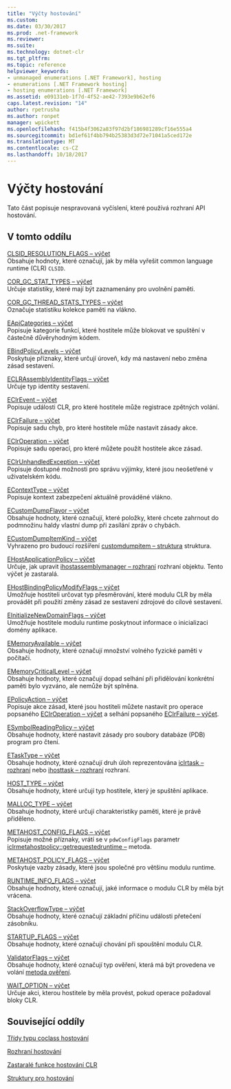 ```yaml
---
title: "Výčty hostování"
ms.custom: 
ms.date: 03/30/2017
ms.prod: .net-framework
ms.reviewer: 
ms.suite: 
ms.technology: dotnet-clr
ms.tgt_pltfrm: 
ms.topic: reference
helpviewer_keywords:
- unmanaged enumerations [.NET Framework], hosting
- enumerations [.NET Framework hosting]
- hosting enumerations [.NET Framework]
ms.assetid: e09131eb-1f7d-4f52-ae42-7393e9b62ef6
caps.latest.revision: "14"
author: rpetrusha
ms.author: ronpet
manager: wpickett
ms.openlocfilehash: f415b4f3062a83f97d2bf186981289cf16e555a4
ms.sourcegitcommit: bd1ef61f4bb794b25383d3d72e71041a5ced172e
ms.translationtype: MT
ms.contentlocale: cs-CZ
ms.lasthandoff: 10/18/2017
---
```

# <a name="hosting-enumerations"></a>Výčty hostování
Tato část popisuje nespravovaná vyčíslení, které používá rozhraní API hostování.  
  
## <a name="in-this-section"></a>V tomto oddílu  
 [CLSID_RESOLUTION_FLAGS – výčet](../../../../docs/framework/unmanaged-api/hosting/clsid-resolution-flags-enumeration.md)  
 Obsahuje hodnoty, které označují, jak by měla vyřešit common language runtime (CLR) `CLSID`.  
  
 [COR_GC_STAT_TYPES – výčet](../../../../docs/framework/unmanaged-api/hosting/cor-gc-stat-types-enumeration.md)  
 Určuje statistiky, které mají být zaznamenány pro uvolnění paměti.  
  
 [COR_GC_THREAD_STATS_TYPES – výčet](../../../../docs/framework/unmanaged-api/hosting/cor-gc-thread-stats-types-enumeration.md)  
 Označuje statistiku kolekce paměti na vlákno.  
  
 [EApiCategories – výčet](../../../../docs/framework/unmanaged-api/hosting/eapicategories-enumeration.md)  
 Popisuje kategorie funkcí, které hostitele může blokovat ve spuštění v částečně důvěryhodným kódem.  
  
 [EBindPolicyLevels – výčet](../../../../docs/framework/unmanaged-api/hosting/ebindpolicylevels-enumeration.md)  
 Poskytuje příznaky, které určují úroveň, kdy má nastavení nebo změna zásad sestavení.  
  
 [ECLRAssemblyIdentityFlags – výčet](../../../../docs/framework/unmanaged-api/hosting/eclrassemblyidentityflags-enumeration.md)  
 Určuje typ identity sestavení.  
  
 [EClrEvent – výčet](../../../../docs/framework/unmanaged-api/hosting/eclrevent-enumeration.md)  
 Popisuje události CLR, pro které hostitele může registrace zpětných volání.  
  
 [EClrFailure – výčet](../../../../docs/framework/unmanaged-api/hosting/eclrfailure-enumeration.md)  
 Popisuje sadu chyb, pro které hostitele může nastavit zásady akce.  
  
 [EClrOperation – výčet](../../../../docs/framework/unmanaged-api/hosting/eclroperation-enumeration.md)  
 Popisuje sadu operací, pro které můžete použít hostitele akce zásad.  
  
 [EClrUnhandledException – výčet](../../../../docs/framework/unmanaged-api/hosting/eclrunhandledexception-enumeration.md)  
 Popisuje dostupné možnosti pro správu výjimky, které jsou neošetřené v uživatelském kódu.  
  
 [EContextType – výčet](../../../../docs/framework/unmanaged-api/hosting/econtexttype-enumeration.md)  
 Popisuje kontext zabezpečení aktuálně prováděné vlákno.  
  
 [ECustomDumpFlavor – výčet](../../../../docs/framework/unmanaged-api/hosting/ecustomdumpflavor-enumeration.md)  
 Obsahuje hodnoty, které označují, které položky, které chcete zahrnout do podmnožinu haldy vlastní dump při zasílání zpráv o chybách.  
  
 [ECustomDumpItemKind – výčet](../../../../docs/framework/unmanaged-api/hosting/ecustomdumpitemkind-enumeration.md)  
 Vyhrazeno pro budoucí rozšíření [customdumpitem – struktura](../../../../docs/framework/unmanaged-api/hosting/customdumpitem-structure.md) struktura.  
  
 [EHostApplicationPolicy – výčet](../../../../docs/framework/unmanaged-api/hosting/ehostapplicationpolicy-enumeration.md)  
 Určuje, jak upravit [ihostassemblymanager – rozhraní](../../../../docs/framework/unmanaged-api/hosting/ihostassemblymanager-interface.md) rozhraní objektu. Tento výčet je zastaralá.  
  
 [EHostBindingPolicyModifyFlags – výčet](../../../../docs/framework/unmanaged-api/hosting/ehostbindingpolicymodifyflags-enumeration.md)  
 Umožňuje hostiteli určovat typ přesměrování, které modulu CLR by měla provádět při použití změny zásad ze sestavení zdrojové do cílové sestavení.  
  
 [EInitializeNewDomainFlags – výčet](../../../../docs/framework/unmanaged-api/hosting/einitializenewdomainflags-enumeration.md)  
 Umožňuje hostitele modulu runtime poskytnout informace o inicializaci domény aplikace.  
  
 [EMemoryAvailable – výčet](../../../../docs/framework/unmanaged-api/hosting/ememoryavailable-enumeration.md)  
 Obsahuje hodnoty, které označují množství volného fyzické paměti v počítači.  
  
 [EMemoryCriticalLevel – výčet](../../../../docs/framework/unmanaged-api/hosting/ememorycriticallevel-enumeration.md)  
 Obsahuje hodnoty, které označují dopad selhání při přidělování konkrétní paměti bylo vyzváno, ale nemůže být splněna.  
  
 [EPolicyAction – výčet](../../../../docs/framework/unmanaged-api/hosting/epolicyaction-enumeration.md)  
 Popisuje akce zásad, které jsou hostiteli můžete nastavit pro operace popsaného [EClrOperation – výčet](../../../../docs/framework/unmanaged-api/hosting/eclroperation-enumeration.md) a selhání popsaného [EClrFailure – výčet](../../../../docs/framework/unmanaged-api/hosting/eclrfailure-enumeration.md).  
  
 [ESymbolReadingPolicy – výčet](../../../../docs/framework/unmanaged-api/hosting/esymbolreadingpolicy-enumeration.md)  
 Obsahuje hodnoty, které nastavit zásady pro soubory databáze (PDB) program pro čtení.  
  
 [ETaskType – výčet](../../../../docs/framework/unmanaged-api/hosting/etasktype-enumeration.md)  
 Obsahuje hodnoty, které označují druh úloh reprezentována [iclrtask – rozhraní](../../../../docs/framework/unmanaged-api/hosting/iclrtask-interface.md) nebo [ihosttask – rozhraní](../../../../docs/framework/unmanaged-api/hosting/ihosttask-interface.md) rozhraní.  
  
 [HOST_TYPE – výčet](../../../../docs/framework/unmanaged-api/hosting/host-type-enumeration.md)  
 Obsahuje hodnoty, které určují typ hostitele, který je spuštění aplikace.  
  
 [MALLOC_TYPE – výčet](../../../../docs/framework/unmanaged-api/hosting/malloc-type-enumeration.md)  
 Obsahuje hodnoty, které určují charakteristiky paměti, které je právě přiděleno.  
  
 [METAHOST_CONFIG_FLAGS – výčet](../../../../docs/framework/unmanaged-api/hosting/metahost-config-flags-enumeration.md)  
 Popisuje možné příznaky, vrátí se v `pdwConfigFlags` parametr [iclrmetahostpolicy::getrequestedruntime –](../../../../docs/framework/unmanaged-api/hosting/iclrmetahostpolicy-getrequestedruntime-method.md) metoda.  
  
 [METAHOST_POLICY_FLAGS – výčet](../../../../docs/framework/unmanaged-api/hosting/metahost-policy-flags-enumeration.md)  
 Poskytuje vazby zásady, které jsou společné pro většinu modulu runtime.  
  
 [RUNTIME_INFO_FLAGS – výčet](../../../../docs/framework/unmanaged-api/hosting/runtime-info-flags-enumeration.md)  
 Obsahuje hodnoty, které označují, jaké informace o modulu CLR by měla být vrácena.  
  
 [StackOverflowType – výčet](../../../../docs/framework/unmanaged-api/hosting/stackoverflowtype-enumeration.md)  
 Obsahuje hodnoty, které označují základní příčinu události přetečení zásobníku.  
  
 [STARTUP_FLAGS – výčet](../../../../docs/framework/unmanaged-api/hosting/startup-flags-enumeration.md)  
 Obsahuje hodnoty, které označují chování při spouštění modulu CLR.  
  
 [ValidatorFlags – výčet](../../../../docs/framework/unmanaged-api/hosting/validatorflags-enumeration.md)  
 Obsahuje hodnoty, které označují typ ověření, která má být provedena ve volání [metoda ověření](../../../../docs/framework/unmanaged-api/hosting/iclrvalidator-validate-method.md).  
  
 [WAIT_OPTION – výčet](../../../../docs/framework/unmanaged-api/hosting/wait-option-enumeration.md)  
 Určuje akci, kterou hostitele by měla provést, pokud operace požadoval bloky CLR.  
  
## <a name="related-sections"></a>Související oddíly  
 [Třídy typu coclass hostování](../../../../docs/framework/unmanaged-api/hosting/hosting-coclasses.md)  
  
 [Rozhraní hostování](../../../../docs/framework/unmanaged-api/hosting/hosting-interfaces.md)  
  
 [Zastaralé funkce hostování CLR](../../../../docs/framework/unmanaged-api/hosting/deprecated-clr-hosting-functions.md)  
  
 [Struktury pro hostování](../../../../docs/framework/unmanaged-api/hosting/hosting-structures.md)

